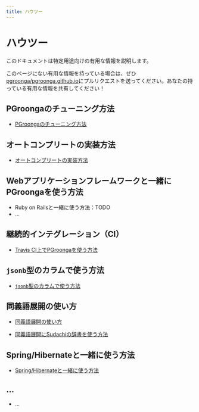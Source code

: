 ```yaml
---
title: ハウツー
---
```


# ハウツー

このドキュメントは特定用途向けの有用な情報を説明します。

このページにない有用な情報を持っている場合は、ぜひ[pgroonga/pgroonga.github.io](https://github.com/pgroonga/pgroonga.github.io)にプルリクエストを送ってください。あなたの持っている有用な情報を共有してください！

## PGroongaのチューニング方法

  * [PGroongaのチューニング方法](tuning.html)

## オートコンプリートの実装方法

  * [オートコンプリートの実装方法](auto-complete.html)

## Webアプリケーションフレームワークと一緒にPGroongaを使う方法

  * Ruby on Railsと一緒に使う方法：TODO
  * ...

## 継続的インテグレーション（CI）

  * [Travis CI上でPGroongaを使う方法](travis-ci.html)

## `jsonb`型のカラムで使う方法

  * [`jsonb`型のカラムで使う方法](jsonb.html)

## 同義語展開の使い方

  * [同義語展開の使い方](synonym-expansion.html)

  * [同義語展開にSudachiの辞書を使う方法](sudachi-dictionary.html)

## Spring/Hibernateと一緒に使う方法

  * [Spring/Hibernateと一緒に使う方法](spring-hibernate.html)

## ...

  * ...
